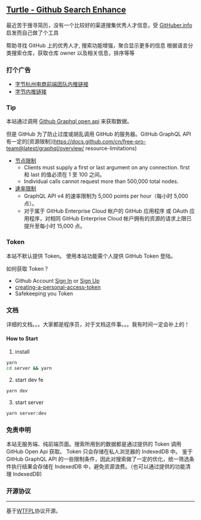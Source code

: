 ## [Turtle - Github Search Enhance](https://turtle.ctyloading.cn)
最近苦于搜寻简历，没有一个比较好的渠道搜集优秀人才信息，受 [GitHuber.info](https://github.com/looading/githuber.info) 启发而自己做了个工具

帮助寻找 GitHub 上的优秀人才, 搜索功能增强，聚合显示更多的信息
根据语言分类搜索仓库，获取仓库 owner 以及相关信息，排序等等

### 打个广告
- [字节杭州电商前端团队内推链接](https://job.toutiao.com/s/J48ayuT)
- [字节内推链接](https://job.toutiao.com/s/J48uWhF)

### Tip

本站通过调用 [Github Graphql open api](https://docs.github.com/cn/free-pro-team@latest/graphql) 来获取数据。

但是 GitHub 为了防止过度或胡乱调用 GitHub 的服务器。GitHub GraphQL API 有一定的[资源限制](https://docs.github.com/cn/free-pro-team@latest/graphql/overview/
resource-limitations)

- [节点限制](https://docs.github.com/cn/free-pro-team@latest/graphql/overview/resource-limitations#%E8%8A%82%E7%82%B9%E9%99%90%E5%88%B6)
  - Clients must supply a first or last argument on any connection.
    first 和 last 的值必须在 1 至 100 之间。
  - Individual calls cannot request more than 500,000 total nodes.
- [速率限制](https://docs.github.com/cn/free-pro-team@latest/graphql/overview/resource-limitations#%E9%80%9F%E7%8E%87%E9%99%90%E5%88%B6)
  - GraphQL API v4 的速率限制为 5,000 points per hour（每小时 5,000 点）。
  - 对于属于 GitHub Enterprise Cloud 帐户的 GitHub 应用程序 或 OAuth 应用程序，对相同 GitHub Enterprise Cloud 帐户拥有的资源的请求上限已提升至每小时 15,000 点。

### Token
本站不默认提供 Token。 使用本站功能需个人提供 GitHub Token 登陆。

如何获取 Token？
- Github Account [Sign In](https://github.com/login) or [Sign Up](https://github.com/join)
- [creating-a-personal-access-token](https://docs.github.com/cn/free-pro-team@latest/github/authenticating-to-github/creating-a-personal-access-token)
- Safekeeping you Token

### 文档

详细的文档。。。大家都是程序员，对于文档这件事。。。我有时间一定会补上的！

#### How to Start

1. install

```bash
yarn
cd server && yarn
```

2. start dev fe
```bash
yarn dev
```

3. start server

```bash
yarn server:dev
```

### 免责申明
本站无服务端、纯前端页面。搜索所用到的数据都是通过提供的 Token 调用 GitHub Open Api 获取。
Token 只会存储在私人浏览器的 IndexedDB 中。
鉴于 GitHub GraphQL API 的一些限制条件，因此对搜索做了一定的优化，统一筛选条件执行结果会存储在 IndexedDB 中，避免资源浪费。（也可以通过提供的功能清理 IndexedDB)

### 开源协议

---
基于[WTFPL](http://en.wikipedia.org/wiki/WTFPL)协议开源。
